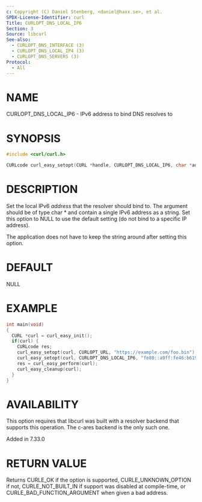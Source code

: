 ```yaml
---
c: Copyright (C) Daniel Stenberg, <daniel@haxx.se>, et al.
SPDX-License-Identifier: curl
Title: CURLOPT_DNS_LOCAL_IP6
Section: 3
Source: libcurl
See-also:
  - CURLOPT_DNS_INTERFACE (3)
  - CURLOPT_DNS_LOCAL_IP4 (3)
  - CURLOPT_DNS_SERVERS (3)
Protocol:
  - All
---
```


# NAME

CURLOPT_DNS_LOCAL_IP6 - IPv6 address to bind DNS resolves to

# SYNOPSIS

~~~c
#include <curl/curl.h>

CURLcode curl_easy_setopt(CURL *handle, CURLOPT_DNS_LOCAL_IP6, char *address);
~~~

# DESCRIPTION

Set the local IPv6 *address* that the resolver should bind to. The argument
should be of type char * and contain a single IPv6 address as a string. Set
this option to NULL to use the default setting (do not bind to a specific IP
address).

The application does not have to keep the string around after setting this
option.

# DEFAULT

NULL

# EXAMPLE

~~~c
int main(void)
{
  CURL *curl = curl_easy_init();
  if(curl) {
    CURLcode res;
    curl_easy_setopt(curl, CURLOPT_URL, "https://example.com/foo.bin");
    curl_easy_setopt(curl, CURLOPT_DNS_LOCAL_IP6, "fe80::a9ff:fe46:b619");
    res = curl_easy_perform(curl);
    curl_easy_cleanup(curl);
  }
}
~~~

# AVAILABILITY

This option requires that libcurl was built with a resolver backend that
supports this operation. The c-ares backend is the only such one.

Added in 7.33.0

# RETURN VALUE

Returns CURLE_OK if the option is supported, CURLE_UNKNOWN_OPTION if not,
CURLE_NOT_BUILT_IN if support was disabled at compile-time, or
CURLE_BAD_FUNCTION_ARGUMENT when given a bad address.
